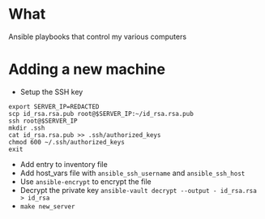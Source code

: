 # What

Ansible playbooks that control my various computers

# Adding a new machine

- Setup the SSH key

```
export SERVER_IP=REDACTED
scp id_rsa.rsa.pub root@$SERVER_IP:~/id_rsa.rsa.pub
ssh root@$SERVER_IP
mkdir .ssh
cat id_rsa.rsa.pub >> .ssh/authorized_keys
chmod 600 ~/.ssh/authorized_keys
exit
```

- Add entry to inventory file
- Add host_vars file with `ansible_ssh_username` and `ansible_ssh_host`
- Use `ansible-encrypt` to encrypt the file
- Decrypt the private key `ansible-vault decrypt --output - id_rsa.rsa > id_rsa`
- `make new_server`
